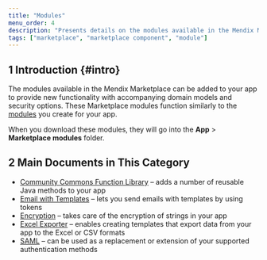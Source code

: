 ```yaml
---
title: "Modules"
menu_order: 4
description: "Presents details on the modules available in the Mendix Marketplace."
tags: ["marketplace", "marketplace component", "module"]
---
```


## 1 Introduction {#intro}

The modules available in the Mendix Marketplace can be added to your app to provide new functionality with accompanying domain models and security options. These Marketplace modules function similarly to the [modules](/refguide/modules) you create for your app. 

When you download these modules, they will go into the **App** > **Marketplace modules** folder.

## 2 Main Documents in This Category

* [Community Commons Function Library](community-commons-function-library) – adds a number of reusable Java methods to your app
* [Email with Templates](email-with-templates) – lets you send emails with templates by using tokens
* [Encryption](encryption) – takes care of the encryption of strings in your app
* [Excel Exporter](excel-exporter) – enables creating templates that export data from your app to the Excel or CSV formats
* [SAML](saml) – can be used as a replacement or extension of your supported authentication methods
